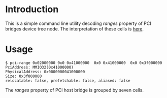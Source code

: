 # Introduction

This is a simple command line utility decoding *ranges* property of PCI bridges device tree node. The interpretation of these cells is [here](http://www.devicetree.org/open-firmware/bindings/pci/pci2_1.pdf).

# Usage

```shell
$ pci-range 0x02000000 0x0 0x41000000  0x0 0x41000000  0x0 0x3f000000
PciAddress: MMIO32(0x41000000)
PhysicalAddress: 0x0000000041000000
Size: 0x3f000000
relocatable: false, prefetchable: false, aliased: false
```

The *ranges* property of PCI host bridge is grouped by seven cells.